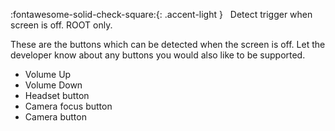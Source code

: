 :fontawesome-solid-check-square:{: .accent-light } &nbsp; Detect trigger when screen is off. ROOT only.

These are the buttons which can be detected when the screen is off. Let the developer know about any buttons you would also like to be supported.

* Volume Up
* Volume Down
* Headset button
* Camera focus button
* Camera button